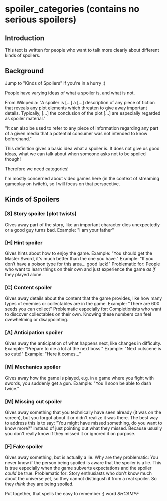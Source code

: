 # spoiler_categories (contains no serious spoilers)

## Introduction

This text is written for people who want to talk more clearly about different kinds of spoilers.

## Background

Jump to "Kinds of Spoilers" if you're in a hurry ;)

People have varying ideas of what a spoiler is, and what is not.

From Wikipedia:
"A spoiler is [...] a [...] description of any piece of fiction that reveals any plot elements which threaten to give away important details. Typically, [...] the conclusion of the plot [...] are especially regarded as spoiler material."

"It can also be used to refer to any piece of information regarding any part of a given media that a potential consumer was not intended to know beforehand."

This definition gives a basic idea what a spoiler is.
It does not give us good ideas, what we can talk about when someone asks not to be spoiled though!

Therefore we need categories!

I'm mostly concerned about video games here (in the context of streaming gameplay on twitch), so I will focus on that perspective.

## Kinds of Spoilers

### [S] Story spoiler (plot twists)
Gives away part of the story, like an important character dies unexpectedly or a good guy turns bad.
Example: "I am your father"

### [H] Hint spoiler
Gives hints about how to enjoy the game.
Example: "You should get the Master Sword, it's much better than the one you have."
Example: "If you don’t have a poison type for this area... good luck!"
Problematic for: People who want to learn things on their own and just experience the game *as if* they played alone.

### [C] Content spoiler
Gives away details about the content that the game provides, like how many types of enemies or collectables are in the game.
Example: "There are 600 seeds you can collect"
Problematic especially for: Completionists who want to discover collectables on their own.
Knowing these numbers can feel ovewhelming or disappointing.

### [A] Anticipation spoiler
Gives away the anticipation of what happens next, like changes in difficulty.
Example: "Prepare to die a lot at the next boss."
Example: "Next cutscene is so cute!"
Example: "Here it comes..."

### [M] Mechanics spoiler
Gives away how the game is played, e.g. in a game where you fight with swords, you suddenly get a gun.
Example: "You'll soon be able to dash twice."

### [M] Missing out spoiler
Gives away something that you technically have seen already (it was on the screen), but you forgot about it or didn't realize it was there.
The best way to address this is to say: "You might have missed something, do you want to know more?" instead of just pointing out what they missed.
Because usually you don't really know if they missed it or ignored it on purpose.

### [F] Fake spoiler
Gives away something, but is actually a lie.
Why are they problematic: You never know if the person being spoiled is aware that the spoiler is a lie. This is true especially when the game subverts expectations and the spoiler *could* be true.
Problematic for: Story enthusiasts who don't know much about the universe yet, so they cannot distingush it from a real spoiler. So they *think* they are being spoiled.

Put together, that spells the easy to remember ;) word
*SHCAMPF*

